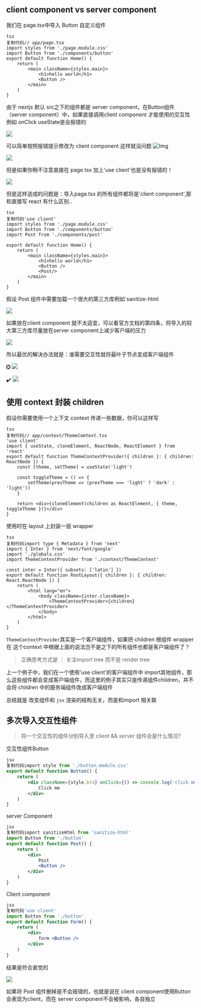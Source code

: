 ## client component vs server component

我们在 page.tsx中导入 Button 自定义组件

```tsx
tsx
复制代码// app/page.tsx
import styles from './page.module.css'
import Button from './components/button'
export default function Home() {
	return (
		<main className={styles.main}>
			<h1>hello world</h1>
			<Button />
		</main>
	)
}
```

由于 nextjs 默认 src之下的组件都是 server component，在Button组件（server component）中，如果直接调用client component 才能使用的交互性例如 onClick useState是会报错的

![](http://image.hansking.cn/picgo/202403301210616.png)

可以简单按照报错提示修改为 client component 这样就没问题 ![Img](https://p3-juejin.byteimg.com/tos-cn-i-k3u1fbpfcp/52543b878e4449099b41bca54535b77a~tplv-k3u1fbpfcp-jj-mark:3024:0:0:0:q75.awebp#?w=3820&h=2092&s=804361&e=png&b=232323)

![](http://image.hansking.cn/picgo/20240330121133.png)

但是如果你稍不注意直接在 page.tsx 加上'use client'也是没有报错的！

![](http://image.hansking.cn/picgo/20240330121154.png)



但是这样造成的问题是：导入page.tsx 的所有组件都将是'client component',那和直接写 react 有什么区别..

```tsx
tsx
复制代码'use client'
import styles from './page.module.css'
import Button from './components/button'
import Post from './components/post'

export default function Home() {
	return (
		<main className={styles.main}>
			<h1>hello world</h1>
			<Button />
            <Post/>
		</main>
	)
}
```

假设 Post 组件中需要加载一个很大的第三方库例如`sanitize-html

![](http://image.hansking.cn/picgo/20240330121318.png)

如果放在client component 就不太适宜，可以看官方文档的第四条，将导入的较大第三方库尽量放在server component上减少客户端的压力 

![](http://image.hansking.cn/picgo/20240330121337.png)

所以最优的解决办法就是：谁需要交互性就将最叶子节点变成客户端组件

❎ ![](http://image.hansking.cn/picgo/20240330121407.png)

✔️ ![](http://image.hansking.cn/picgo/20240330121447.png)

## 使用 context 封装 children

假设你需要使用一个上下文 context 传递一些数据，你可以这样写

```tsx
tsx
复制代码// app/context/ThemeComtext.tsx
'use client'
import { useState, cloneElement, ReactNode, ReactElement } from 'react'
export default function ThemeContextProvider({ children }: { children: ReactNode }) {
	const [theme, setTheme] = useState('light')

	const toggleTheme = () => {
		setTheme(prevTheme => (prevTheme === 'light' ? 'dark' : 'light'))
	}

	return <div>{cloneElement(children as ReactElement, { theme, toggleTheme })}</div>
}
```

使用时在 layout 上封装一层 wrapper

```tsx
tsx
复制代码import type { Metadata } from 'next'
import { Inter } from 'next/font/google'
import './globals.css'
import ThemeContextProvider from './context/ThemeContext'

const inter = Inter({ subsets: ['latin'] })
export default function RootLayout({ children }: { children: React.ReactNode }) {
	return (
		<html lang="en">
			<body className={inter.className}>
				<ThemeContextProvider>{children}</ThemeContextProvider>
			</body>
		</html>
	)
}
```

`ThemeContextProvider`其实是一个客户端组件，如果把 children 根组件 wrapper 在 这个context 中根据上面的说法岂不是之下的所有组件也都是客户端组件了？

> 正确思考方式是 ： 关注import tree 而不是 render tree

上一个例子中，我们在一个使用'use client'的客户端组件中 import其他组件，那么这些组件都会变成客户端组件，而这里的例子其实只是传递组件children，并不会将 children 中的服务端组件改成客户端组件

总结就是 改变组件和 `jsx` 渲染的结构无关，而是和import 相关联

## 多次导入交互性组件

> 将一个交互性的组件分别导入至 client  && server 组件会是什么情况?

交互性组件Button

```jsx
jsx
复制代码import style from './button.module.css'
export default function Button() {
	return (
		<div className={style.btn} onClick={() => console.log('click me')}>
			Click me
		</div>
	)
}
```

server Component

```jsx
jsx
复制代码import sanitizeHtml from 'sanitize-html'
import Button from './button'
export default function Post() {
	return (
		<div>
			Post 
			<Button />
		</div>
	)
}
```

Client component

```jsx
jsx
复制代码'use client'
import Button from './button'
export default function Form() {
	return (
		<div>
			form <Button />
		</div>
	)
}
```

结果是符合直觉的 

![](http://image.hansking.cn/picgo/20240330121502.png)

如果将 Post 组件删掉是不会报错的，也就是说在 client component使用Button会表现为client，而在 server component不会被影响，各自独立

